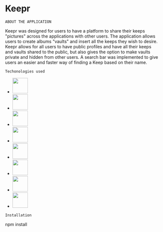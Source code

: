 
Keepr
=====================

``
ABOUT THE APPLICATION
``


Keepr was designed for users to have a platform to share their keeps "pictures" across the applications with other users.
The application allows users to create albums "vaults" and insert all the keeps they wish to desire. Keepr allows for all users to have public profiles
and have all their keeps and vaults shared to the public, but also gives the option to make vaults private and hidden from other users. A search bar was
implemented to give users an easier and faster way of finding a Keep based on their name.


``Techonologies used``

- <img src="https://upload.wikimedia.org/wikipedia/commons/thumb/0/0d/C_Sharp_wordmark.svg/1200px-C_Sharp_wordmark.svg.png" width="50">
- <img src="https://upload.wikimedia.org/wikipedia/commons/6/6a/JavaScript-logo.png" width="50">
- <img src="https://github.com/vuejs.png" width="50">
- <img src="https://repository-images.githubusercontent.com/256338499/691efb00-8303-11ea-8c55-ab6bb5e2676a" width="50"> 
- <img src="https://www.freepnglogos.com/uploads/logo-mysql-png/logo-mysql-mysql-logo-png-images-are-download-crazypng-21.png" width="50">
- <img src="https://cdn.pixabay.com/photo/2017/08/05/11/16/logo-2582748_1280.png" width="50">
- <img src="https://cdn.pixabay.com/photo/2017/08/05/11/16/logo-2582747_1280.png" width="50">
- <img src="https://upload.wikimedia.org/wikipedia/commons/thumb/b/b2/Bootstrap_logo.svg/512px-Bootstrap_logo.svg.png" width="50">



``Installation``

  npm install






